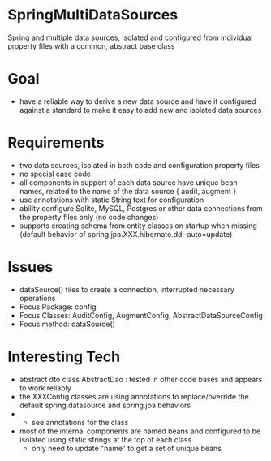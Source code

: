 # SpringMultiDataSources

Spring and multiple data sources, isolated and configured from individual property files with a common, abstract base
class

# Goal
- have a reliable way to derive a new data source and have it configured against a standard to make it easy to add new and isolated data sources

# Requirements
- two data sources, isolated in both code and configuration property files
- no special case code
- all components in support of each data source have unique bean names, related to the name of the data source { audit, augment } 
- use annotations with static String text for configuration
- ability configure Sqlite, MySQL, Postgres or other data connections from the property files only (no code changes)
- supports creating schema from entity classes on startup when missing (default behavior of spring.jpa.XXX.hibernate.ddl-auto=update)

# Issues
- dataSource() files to create a connection, interrupted necessary operations
- Focus Package: config
- Focus Classes: AuditConfig, AugmentConfig, AbstractDataSourceConfig
- Focus method: dataSource()

# Interesting Tech
- abstract dto class AbstractDao : tested in other code bases and appears to work reliably
- the XXXConfig classes are using annotations to replace/override the default spring.datasource and spring.jpa behaviors
-   * see annotations for the class
- most of the internal components are named beans and configured to be isolated using static strings at the top of each class
    * only need to update "name" to get a set of unique beans

